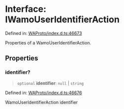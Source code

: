 # Interface: IWamoUserIdentifierAction

Defined in: [WAProto/index.d.ts:46673](https://github.com/Fokusdotid/Baileys/blob/9c9f1957de7ce603966b24b846f4c15d5de9bbcf/WAProto/index.d.ts#L46673)

Properties of a WamoUserIdentifierAction.

## Properties

### identifier?

> `optional` **identifier**: `null` \| `string`

Defined in: [WAProto/index.d.ts:46676](https://github.com/Fokusdotid/Baileys/blob/9c9f1957de7ce603966b24b846f4c15d5de9bbcf/WAProto/index.d.ts#L46676)

WamoUserIdentifierAction identifier
